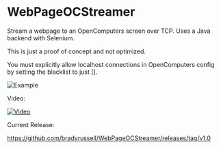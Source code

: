 # WebPageOCStreamer

Stream a webpage to an OpenComputers screen over TCP. Uses a Java backend with Selenium.

This is just a proof of concept and not optimized.

You must explicitly allow localhost connections in OpenComputers config by setting the blacklist to just \[].

![Example](https://github.com/bradyrussell/WebPageOCStreamer/raw/master/webpageOCstreamer.png)

Video: 

[![Video](https://img.youtube.com/vi/KznpJbUaLGo/0.jpg)](https://www.youtube.com/watch?v=KznpJbUaLGo)

Current Release: 

https://github.com/bradyrussell/WebPageOCStreamer/releases/tag/v1.0